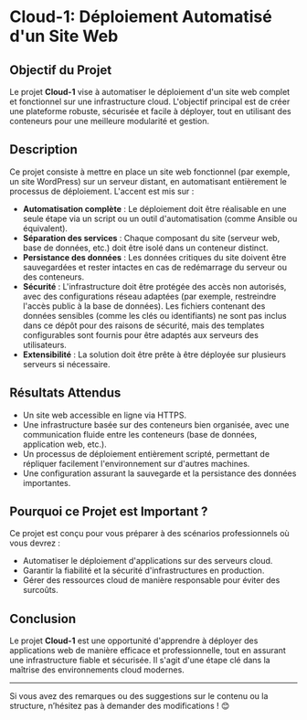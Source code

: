 # Cloud-1: Déploiement Automatisé d'un Site Web

## Objectif du Projet

Le projet **Cloud-1** vise à automatiser le déploiement d'un site web complet et fonctionnel sur une infrastructure cloud. L'objectif principal est de créer une plateforme robuste, sécurisée et facile à déployer, tout en utilisant des conteneurs pour une meilleure modularité et gestion.

## Description

Ce projet consiste à mettre en place un site web fonctionnel (par exemple, un site WordPress) sur un serveur distant, en automatisant entièrement le processus de déploiement. L'accent est mis sur :

- **Automatisation complète** : Le déploiement doit être réalisable en une seule étape via un script ou un outil d'automatisation (comme Ansible ou équivalent).
- **Séparation des services** : Chaque composant du site (serveur web, base de données, etc.) doit être isolé dans un conteneur distinct.
- **Persistance des données** : Les données critiques du site doivent être sauvegardées et rester intactes en cas de redémarrage du serveur ou des conteneurs.
- **Sécurité** : L'infrastructure doit être protégée des accès non autorisés, avec des configurations réseau adaptées (par exemple, restreindre l'accès public à la base de données). Les fichiers contenant des données sensibles (comme les clés ou identifiants) ne sont pas inclus dans ce dépôt pour des raisons de sécurité, mais des templates configurables sont fournis pour être adaptés aux serveurs des utilisateurs.
- **Extensibilité** : La solution doit être prête à être déployée sur plusieurs serveurs si nécessaire.

## Résultats Attendus

- Un site web accessible en ligne via HTTPS.
- Une infrastructure basée sur des conteneurs bien organisée, avec une communication fluide entre les conteneurs (base de données, application web, etc.).
- Un processus de déploiement entièrement scripté, permettant de répliquer facilement l'environnement sur d'autres machines.
- Une configuration assurant la sauvegarde et la persistance des données importantes.

## Pourquoi ce Projet est Important ?

Ce projet est conçu pour vous préparer à des scénarios professionnels où vous devrez :

- Automatiser le déploiement d'applications sur des serveurs cloud.
- Garantir la fiabilité et la sécurité d'infrastructures en production.
- Gérer des ressources cloud de manière responsable pour éviter des surcoûts.

## Conclusion

Le projet **Cloud-1** est une opportunité d'apprendre à déployer des applications web de manière efficace et professionnelle, tout en assurant une infrastructure fiable et sécurisée. Il s'agit d'une étape clé dans la maîtrise des environnements cloud modernes.

---

Si vous avez des remarques ou des suggestions sur le contenu ou la structure, n’hésitez pas à demander des modifications ! 😊
